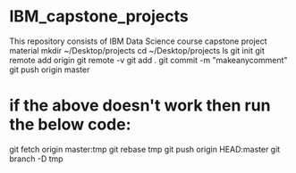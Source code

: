 # IBM_capstone_projects
This repository consists of IBM Data Science course capstone project material
mkdir ~/Desktop/projects
cd ~/Desktop/projects
ls
git init
git remote add origin <githubclonelinkpastehere>
git remote -v
git add .
git commit -m "makeanycomment"
git push origin master

# if the above doesn't work then run the below code:
git fetch origin master:tmp
git rebase tmp
git push origin HEAD:master
git branch -D tmp
